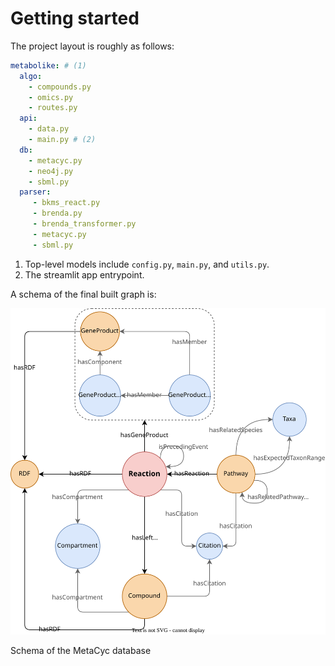 # Getting started

The project layout is roughly as follows:

```yaml
metabolike: # (1)
  algo:
    - compounds.py
    - omics.py
    - routes.py
  api:
    - data.py
    - main.py # (2)
  db:
    - metacyc.py
    - neo4j.py
    - sbml.py
  parser:
     - bkms_react.py
     - brenda.py
     - brenda_transformer.py
     - metacyc.py
     - sbml.py
```

1. Top-level models include `config.py`, `main.py`, and `utils.py`.
2. The streamlit app entrypoint.

A schema of the final built graph is:

![Schema of the MetaCyc database](../_static/metabolike_schema.svg)

<figcaption>Schema of the MetaCyc database</figcaption>
